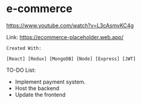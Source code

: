# e-commerce

https://www.youtube.com/watch?v=L3cAsmvKC4g

Link: https://ecommerce-placeholder.web.app/

```
Created With:

[React] [Redux] [MongoDB] [Node] [Express] [JWT]
```


TO-DO List:
* Implement payment system. 
* Host the backend
* Update the frontend
